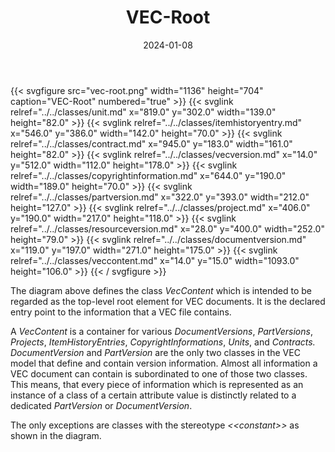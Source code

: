 ﻿---
title: VEC-Root
toc: false
type: specs
layout: diagram
date: "2024-01-08"
draft: false
specification: VEC
version: 2.1.0
documentType: "Recommendation"
elementType: Diagram
classes:
  - Unit
  - ItemHistoryEntry
  - Contract
  - VecVersion
  - CopyrightInformation
  - PartVersion
  - Project
  - ResourceVersion
  - DocumentVersion
  - VecContent
menu:
  VEC-2.1.0:    
    parent: xml-representation-of-the-model
    identifier: xml-representation-of-the-model/vec-root
    weight: 1012001 

# Prev/next pager order (if `docs_section_pager` enabled in `params.toml`)
weight: 1012001
---
{{< svgfigure src="vec-root.png" width="1136" height="704" caption="VEC-Root" numbered="true" >}}
  {{< svglink relref="../../classes/unit.md" x="819.0" y="302.0" width="139.0" height="82.0" >}}
  {{< svglink relref="../../classes/itemhistoryentry.md" x="546.0" y="386.0" width="142.0" height="70.0" >}}
  {{< svglink relref="../../classes/contract.md" x="945.0" y="183.0" width="161.0" height="82.0" >}}
  {{< svglink relref="../../classes/vecversion.md" x="14.0" y="512.0" width="112.0" height="178.0" >}}
  {{< svglink relref="../../classes/copyrightinformation.md" x="644.0" y="190.0" width="189.0" height="70.0" >}}
  {{< svglink relref="../../classes/partversion.md" x="322.0" y="393.0" width="212.0" height="127.0" >}}
  {{< svglink relref="../../classes/project.md" x="406.0" y="190.0" width="217.0" height="118.0" >}}
  {{< svglink relref="../../classes/resourceversion.md" x="28.0" y="400.0" width="252.0" height="79.0" >}}
  {{< svglink relref="../../classes/documentversion.md" x="119.0" y="197.0" width="271.0" height="175.0" >}}
  {{< svglink relref="../../classes/veccontent.md" x="14.0" y="15.0" width="1093.0" height="106.0" >}}
{{< / svgfigure >}}
<p> The diagram above defines the class <i>VecContent</i> which is intended to be regarded as the top-level root element for VEC documents. It is the declared entry point to the information that a VEC file contains.      </p>      <p> A <i>VecContent</i> is a container for various <i>DocumentVersions</i>, <i>PartVersions</i>, <i>Projects</i>, <i>ItemHistoryEntries</i>, <i>CopyrightInformations</i>, <i>Units</i>, and <i>Contracts. </i><i>DocumentVersion</i> and <i>PartVersion</i> are the only two classes in the VEC model that define and contain version information. Almost all information a VEC document can contain is subordinated to one of those two classes. This means, that every piece of information which is represented as an instance of a class of a certain attribute value is distinctly related to a dedicated <i>PartVersion</i> or <i>DocumentVersion</i>.      </p>      <p> The only exceptions are classes with the stereotype <i>&lt;&lt;constant&gt;&gt;</i> as shown in the diagram.      </p>